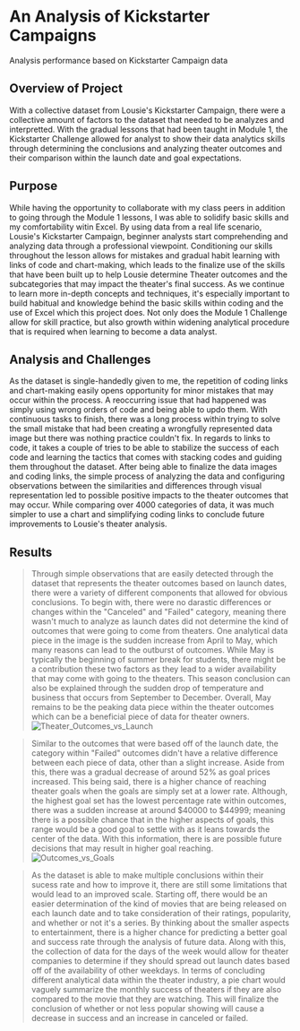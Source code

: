 # An Analysis of Kickstarter Campaigns
Analysis performance based on Kickstarter Campaign data
## Overview of Project
With a collective dataset from Lousie's Kickstarter Campaign, there were a collective amount of factors to the dataset that needed to be analyzes and interpretted. With the gradual lessons that had been taught in Module 1, the Kickstarter Challenge allowed for analyst to show their data analytics skills through determining the conclusions and analyzing theater outcomes and their comparison within the launch date and goal expectations. 
## Purpose
While having the opportunity to collaborate with my class peers in addition to going through the Module 1 lessons, I was able to solidify basic skills and my comfortability witin Excel. By using data from a real life scenario, Lousie's Kickstarter Campaign, beginner analysts start comprehending and analyzing data through a professional viewpoint. Conditioning our skills throughout the lesson allows for mistakes and gradual habit learning with links of code and chart-making, which leads to the finalize use of the skills that have been built up to help Lousie determine Theater outcomes and the subcategories that may impact the theater's final success. As we continue to learn more in-depth concepts and techniques, it's especially important to build habitual and knowledge behind the basic skills within coding and the use of Excel which this project does. Not only does the Module 1 Challenge allow for skill practice, but also growth within widening analytical procedure that is required when learning to become a data analyst. 
## Analysis and Challenges
As the dataset is single-handedly given to me, the repetition of coding links and chart-making easily opens opportunity for minor mistakes that may occur within the process. A reoccurring issue that had happened was simply using wrong orders of code and being able to updo them. With continuous tasks to finish, there was a long process within trying to solve the small mistake that had been creating a wrongfully represented data image but there was nothing practice couldn't fix. In regards to links to code, it takes a couple of tries to be able to stabilize the success of each code and learning the tactics that comes with stacking codes and guiding them throughout the dataset. After being able to finalize the data images and coding links, the simple process of analyzing the data and configuring observations between the similarities and differences through visual representation led to possible positive impacts to the theater outcomes that may occur. While comparing over 4000 categories of data, it was much simpler to use a chart and simplifying coding links to conclude future improvements to Lousie's theater analysis. 
## Results
>Through simple observations that are easily detected through the dataset that represents the theater outcomes based on launch dates, there were a variety of different components that allowed for obvious conclusions. To begin with, there were no darastic differences or changes within the "Canceled" and "Failed" category, meaning there wasn't much to analyze as launch dates did not determine the kind of outcomes that were going to come from theaters. One analytical data piece in the image is the sudden increase from April to May, which many reasons can lead to the outburst of outcomes. While May is typically the beginning of summer break for students, there might be a contribution these two factors as they lead to a wider availability that may come with going to the theaters. This season conclusion can also be explained through the sudden drop of temperature and business that occurs from September to December. Overall, May remains to be the peaking data piece within the theater outcomes which can be a beneficial piece of data for theater owners. ![Theater_Outcomes_vs_Launch](https://user-images.githubusercontent.com/98571495/153808497-fa63feed-4761-46ab-b7a7-48af7312e8f8.png)

>Similar to the outcomes that were based off of the launch date, the category within "Failed" outcomes didn't have a relative difference between each piece of data, other than a slight increase. Aside from this, there was a gradual decrease of around 52% as goal prices increased. This being said, there is a higher chance of reaching theater goals when the goals are simply set at a lower rate. Although, the highest goal set has the lowest percentage rate within outcomes, there was a sudden increase at around $40000 to $44999; meaning there is a possible chance that in the higher aspects of goals, this range would be a good goal to settle with as it leans towards the center of the data. With this information, there is are possible future decisions that may result in higher goal reaching. ![Outcomes_vs_Goals](https://user-images.githubusercontent.com/98571495/153809566-2975ce1d-62ed-45b4-900b-6e85d9d6d2fe.png)

>As the dataset is able to make multiple conclusions within their sucess rate and how to improve it, there are still some limitations that would lead to an improved scale. Starting off, there would be an easier determination of the kind of movies that are being released on each launch date and to take consideration of their ratings, popularity, and whether or not it's a series. By thinking about the smaller aspects to entertainment, there is a higher chance for predicting a better goal and success rate through the analysis of future data. Along with this, the collection of data for the days of the week would allow for theater companies to determine if they should spread out launch dates based off of the availability of other weekdays. In terms of concluding different analytical data within the theater industry, a pie chart would vaguely summarize the monthly success of theaters if they are also compared to the movie that they are watching. This will finalize the conclusion of whether or not less popular showing will cause a decrease in success and an increase in canceled or failed. 
